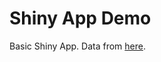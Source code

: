 # Shiny App Demo

Basic Shiny App. Data from
[here](https://github.com/plotly/datasets/blob/master/Move%20to%20Canada.csv).

